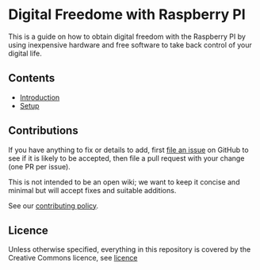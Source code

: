 # Digital Freedome with Raspberry PI

This is a guide on how to obtain digital freedom with the Raspberry PI by
using inexpensive hardware and free software to take back control of your
digital life.    

## Contents

- [Introduction](introduction.md)
- [Setup](setup.md)


## Contributions


If you have anything to fix or details to add, first [file an
issue](https://github.com/rovitotv/DigitalFreedomWithRaspberryPI/issues) on 
GitHub to see if
it is likely to be accepted, then file a pull request with your change (one PR
per issue).

This is not intended to be an open wiki; we want to keep it concise and minimal
but will accept fixes and suitable additions.

See our [contributing policy](contributing.md).

## Licence

Unless otherwise specified, everything in this repository is covered by the
Creative Commons licence, see [licence](LICENSE)
